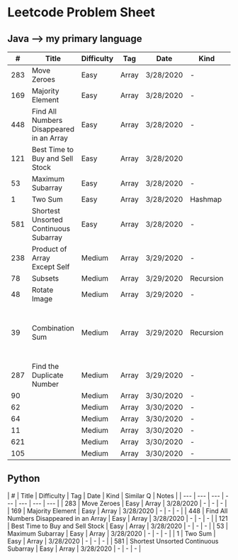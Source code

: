 # Leetcode Problem Sheet

## Java --> my primary language
| #  | Title | Difficulty  | Tag | Date | Kind | Similar Q | Notes | 
| --- | --- | --- | --- | --- | --- | --- | --- | 
| 283 | Move Zeroes | Easy | Array | 3/28/2020 | - | - | - |
| 169 | Majority Element | Easy | Array | 3/28/2020 | - | - | - |
| 448 | Find All Numbers Disappeared in an Array  | Easy | Array | 3/28/2020 | - | - | Not understanding it |
| 121 | Best Time to Buy and Sell Stock | Easy | Array | 3/28/2020 |
| 53 | Maximum Subarray  | Easy | Array | 3/28/2020 | - | - | - |
| 1 | Two Sum | Easy | Array | 3/28/2020 | Hashmap | - | - |
| 581 | Shortest Unsorted Continuous Subarray | Easy | Array | 3/28/2020 | - | - | - |
| 238 | Product of Array Except Self | Medium | Array | 3/29/2020 | - | - | - |
| 78 | Subsets | Medium | Array | 3/29/2020 | Recursion | - | - | - |
| 48 | Rotate Image | Medium | Array | 3/29/2020 | - | - | - |
| 39 | Combination Sum | Medium | Array | 3/29/2020 | Recursion | Path Sum II, Subsets II, Permutations, Permutations II, Combinations | - |
| 287 | Find the Duplicate Number | Medium | Array | 3/29/2020 | - | - | - |
| 90 |  | Medium | Array | 3/30/2020 | - | - | - |
| 62 |  | Medium | Array | 3/30/2020 | - | - | - |
| 64 |  | Medium | Array | 3/30/2020 | - | - | - |
| 11 |  | Medium | Array | 3/30/2020 | - | - | - |
| 621 |  | Medium | Array | 3/30/2020 | - | - | - |
| 105 |  | Medium | Array | 3/30/2020 | - | - | - |


## Python 
| #  | Title | Difficulty  | Tag | Date | Kind | Similar Q | Notes | 
| --- | --- | --- | --- | --- | --- | --- |
| 283 | Move Zeroes | Easy | Array | 3/28/2020 | - | - | - |
| 169 | Majority Element | Easy | Array | 3/28/2020 | - | - | - |
| 448 | Find All Numbers Disappeared in an Array  | Easy | Array | 3/28/2020 | - | - | - |
| 121 | Best Time to Buy and Sell Stock | Easy | Array | 3/28/2020 | - | - | - |
| 53 | Maximum Subarray  | Easy | Array | 3/28/2020 | - | - | - |
| 1 | Two Sum | Easy | Array | 3/28/2020 | - | - | - |
| 581 | Shortest Unsorted Continuous Subarray | Easy | Array | 3/28/2020 | - | - | - |
